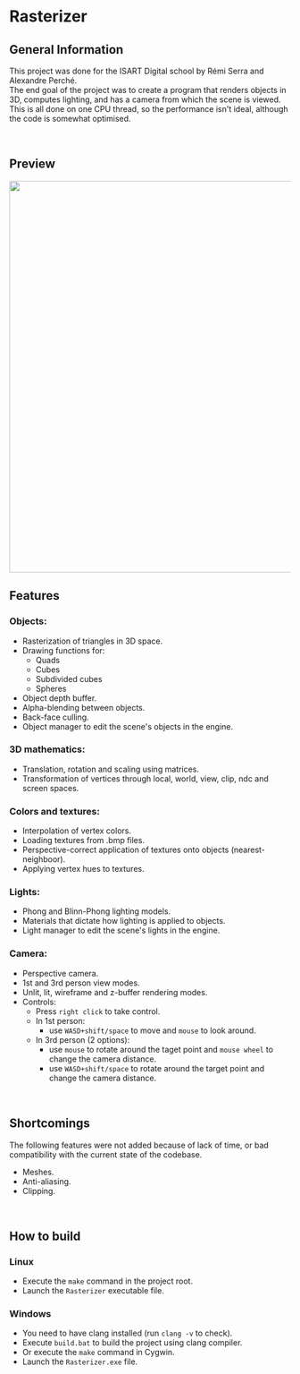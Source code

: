 # Rasterizer

## General Information

This project was done for the ISART Digital school by Rémi Serra and Alexandre Perché. <br>
The end goal of the project was to create a program that renders objects in 3D, computes lighting, and has a camera from which the scene is viewed. This is all done on one CPU thread, so the performance isn't ideal, although the code is somewhat optimised.

<br>

## Preview

<img src="./screenshots/preview.gif" style="width:700px;"/>

<br>

## Features

### Objects:
- Rasterization of triangles in 3D space.
- Drawing functions for:
    - Quads
    - Cubes
    - Subdivided cubes
    - Spheres
- Object depth buffer.
- Alpha-blending between objects.
- Back-face culling.
- Object manager to edit the scene's objects in the engine.

### 3D mathematics:
- Translation, rotation and scaling using matrices.
- Transformation of vertices through local, world, view, clip, ndc and screen spaces.

### Colors and textures:
- Interpolation of vertex colors.
- Loading textures from .bmp files.
- Perspective-correct application of textures onto objects (nearest-neighboor).
- Applying vertex hues to textures.

### Lights:
- Phong and Blinn-Phong lighting models.
- Materials that dictate how lighting is applied to objects.
- Light manager to edit the scene's lights in the engine.

### Camera:
- Perspective camera.
- 1st and 3rd person view modes.
- Unlit, lit, wireframe and z-buffer rendering modes.
- Controls:
    - Press ```right click``` to take control.
    - In 1st person: 
        - use ```WASD+shift/space``` to move and ```mouse``` to look around.
    - In 3rd person (2 options): 
        - use ```mouse``` to rotate around the taget point and ```mouse wheel``` to change the camera distance.
        - use ```WASD+shift/space``` to rotate around the target point and change the camera distance.

<br>

## Shortcomings
The following features were not added because of lack of time, or bad compatibility with the current state of the codebase.
- Meshes.
- Anti-aliasing.
- Clipping.

<br>

## How to build

### Linux
- Execute the ```make``` command in the project root.
- Launch the ```Rasterizer``` executable file.

### Windows
- You need to have clang installed (run ```clang -v``` to check).
- Execute ```build.bat``` to build the project using clang compiler.
- Or execute the ```make``` command in Cygwin.
- Launch the ```Rasterizer.exe``` file.
